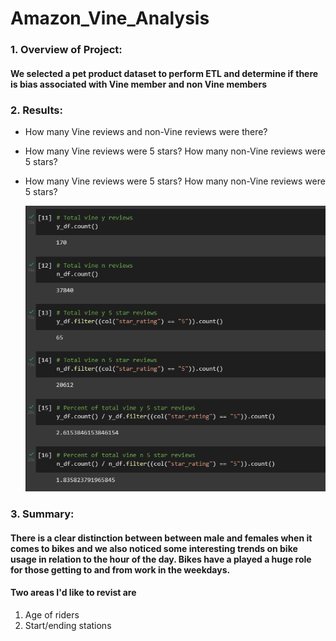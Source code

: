 # Amazon_Vine_Analysis

### 1. Overview of Project:
#### We selected a pet product dataset to perform ETL and determine if there is bias associated with Vine member and non Vine members

### 2. Results: 

   
* How many Vine reviews and non-Vine reviews were there?

* How many Vine reviews were 5 stars? How many non-Vine reviews were 5 stars?

* How many Vine reviews were 5 stars? How many non-Vine reviews were 5 stars?

    ![analysis](https://github.com/maldonado91/Amazon_Vine_Analysis/blob/main/Resources/amazon_vine_analysis.PNG)


### 3. Summary:
#### There is a clear distinction between between male and females when it comes to bikes and we also noticed some interesting trends on bike usage in relation to the hour of the day. Bikes have a played a huge role for those getting to and from work in the weekdays. 

#### Two areas I'd like to revist are 
  1) Age of riders
  2) Start/ending stations
